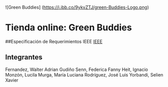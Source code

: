 ![Green Buddies] (https://i.ibb.co/9ykvZTJ/green-Buddies-Logo.png)
# Tienda online: Green Buddies
##Especificación de Requerimientos IEEE
[IEEE](https://acceso.ispc.edu.ar/pluginfile.php/29563/mod_forum/attachment/20413/Especificaci%C3%B3n%20de%20requisitos%20de%20software%20Proyecto%20IEEE%20Grupo4%20Aula5.docx?forcedownload=1)
## Integrantes 
Fernandez, Walter Adrian
Gudiño Senn, Federica Fanny
Heit, Ignacio
Monzón, Lucila
Murga, María Luciana
Rodríguez, José Luis
Yorbandi, Selien Xavier
